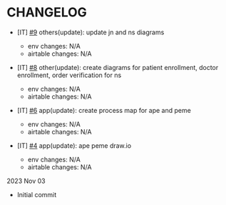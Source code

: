 # CHANGELOG

- [IT] [#9](https://github.com/MedGrocer/diagrams/issues/9) others(update): update jn and ns diagrams

  - env changes: N/A
  - airtable changes: N/A

- [IT] [#8](https://github.com/MedGrocer/diagrams/issues/8) other(update): create diagrams for patient enrollment, doctor enrollment, order verification for ns

  - env changes: N/A
  - airtable changes: N/A

- [IT] [#6](https://github.com/MedGrocer/diagrams/issues/6) app(update): create process map for ape and peme

  - env changes: N/A
  - airtable changes: N/A

- [IT] [#4](https://github.com/MedGrocer/diagrams/issues/4) app(update): ape peme draw.io

  - env changes: N/A
  - airtable changes: N/A

2023 Nov 03

- Initial commit
